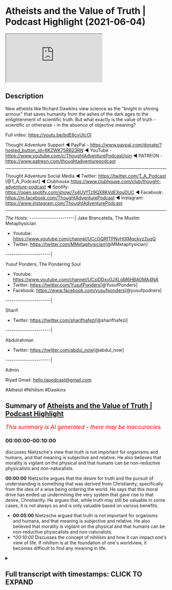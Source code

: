 # Atheists and the Value of Truth | Podcast Highlight (2021-06-04)

<iframe loading='lazy' allow='autoplay' src='https://www.youtube.com/embed/GS1wzxk5XEs'></iframe>

## Description

New atheists like Richard Dawkins view science as the "knight in shining armour" that saves humanity from the ashes of the dark ages to the enlightenment of scientific truth. But what exactly is the value of truth - scientific or otherwise - in the absence of objective meaning?

Full video: https://youtu.be/bdE6cyUtcOI

Thought Adventure Support
◄ PayPal - https://www.paypal.com/donate/?hosted_button_id=6KZWK75RB23RN 
◄ YouTube - https://www.youtube.com/c/ThoughtAdventurePodcast/join
◄ PATREON - https://www.patreon.com/thoughtadventurepodcast
____________________________________________________________________

Thought Adventure Social Media
◄ Twitter: https://twitter.com/T_A_Podcast​​ [@T_A_Podcast]
◄ Clubhouse https://www.clubhouse.com/club/thought-adventure-podcast
◄ Spotify: https://open.spotify.com/show/7x4UVfTz9QX8KVdEXquDUC
◄ Facebook: https://m.facebook.com/ThoughtAdventurePodcast
◄ Instagram: https://www.instagram.com/ThoughtAdventurePodcast​

----------------------------------------------------------------

*The Hosts:*
----------------------|
Jake Brancatella, The Muslim Metaphysician

- Youtube: https://www.youtube.com/channel/UCcGQRfTPNyHlXMqckvz2uqQ
- Twitter:  https://twitter.com/MMetaphysician​​ [@MMetaphysician]

----------------------|

Yusuf Ponders, The Pondering Soul

- Youtube: https://www.youtube.com/channel/UCsiDDxy0JXLqM6HBA0MA4NA
- Twitter: https://twitter.com/YusufPonders​​ [@YusufPonders]
- Facebook: https://www.facebook.com/yusufponders​ [@yusufpodners]

----------------------|

Sharif

- Twitter: https://twitter.com/sharifhafezi​​ [@sharifhafezi]

----------------------|

Abdulrahman

- Twitter: https://twitter.com/abdul_now​ [@abdul_now]

----------------------|

Admin

Riyad 
Gmail: hello.tapodcast@gmail.com

#Atheist #Nihilism #Dawkins

## Summary of [Atheists and the Value of Truth | Podcast Highlight](https://www.youtube.com/watch?v=GS1wzxk5XEs)


*<span style="color:red; font-size:125%">This summary is AI generated - there may be inaccuracies</span>. [](/)*

### <a onclick="modifyYTiframeseektime('0')">00:00:00-00:10:00</a>

discusses Nietzsche's view that truth is not important for organisms and humans, and that meaning is subjective and relative. He also believes that morality is vigilant on the physical and that humans can be non-reductive physicalists and non-naturalists.

**<a onclick="modifyYTiframeseektime('0')">00:00:00</a>** Nietzsche argues that the desire for truth and the pursuit of understanding is something that was derived from Christianity, specifically from the idea of a wise being ordering the world. He says that this moral drive has ended up undermining the very system that gave rise to that desire, Christianity. He argues that, while truth may still be valuable in some cases, it is not always so and is only valuable based on various benefits.
* **<a onclick="modifyYTiframeseektime('300')">00:05:00</a>** Nietzsche argued that truth is not important for organisms and humans, and that meaning is subjective and relative. He also believed that morality is vigilant on the physical and that humans can be non-reductive physicalists and non-naturalists.
* **<a onclick="modifyYTiframeseektime('600')">00:10:00</a>* Discusses the concept of nihilism and how it can impact one's view of life. If nihilism is at the foundation of one's worldview, it becomes difficult to find any meaning in life.

<details><summary><h2>Full transcript with timestamps: CLICK TO EXPAND</h2></summary>

<a onclick="modifyYTiframeseektime('8')">0:00:08</a> mentioned  
<a onclick="modifyYTiframeseektime('9')">0:00:09</a> science being underpinned so the way  
<a onclick="modifyYTiframeseektime('10')">0:00:10</a> nietzsche sort of sees  
<a onclick="modifyYTiframeseektime('12')">0:00:12</a> science he looks at science as the the  
<a onclick="modifyYTiframeseektime('14')">0:00:14</a> corpse of christianity  
<a onclick="modifyYTiframeseektime('16')">0:00:16</a> so science for him isn't the this thing  
<a onclick="modifyYTiframeseektime('19')">0:00:19</a> that sort of  
<a onclick="modifyYTiframeseektime('20')">0:00:20</a> you know like you you see religion like  
<a onclick="modifyYTiframeseektime('22')">0:00:22</a> dawkins puts it as if religion's this  
<a onclick="modifyYTiframeseektime('24')">0:00:24</a> big nasty dragon and it's  
<a onclick="modifyYTiframeseektime('26')">0:00:26</a> trying to kill everything and then  
<a onclick="modifyYTiframeseektime('27')">0:00:27</a> you've got um the  
<a onclick="modifyYTiframeseektime('29')">0:00:29</a> the knight in shining armor that just  
<a onclick="modifyYTiframeseektime('31')">0:00:31</a> rides over the horizon on his  
<a onclick="modifyYTiframeseektime('34')">0:00:34</a> his glorious steed and like and this is  
<a onclick="modifyYTiframeseektime('37')">0:00:37</a> science and then it runs over and it  
<a onclick="modifyYTiframeseektime('39')">0:00:39</a> defeats  
<a onclick="modifyYTiframeseektime('40')">0:00:40</a> the dragon and it's like yes and they  
<a onclick="modifyYTiframeseektime('42')">0:00:42</a> paint you you get it a lot  
<a onclick="modifyYTiframeseektime('44')">0:00:44</a> from these sort of um new atheist types  
<a onclick="modifyYTiframeseektime('48')">0:00:48</a> that science is built up as this sort of  
<a onclick="modifyYTiframeseektime('50')">0:00:50</a> new being  
<a onclick="modifyYTiframeseektime('51')">0:00:51</a> that comes to defeat religion and it and  
<a onclick="modifyYTiframeseektime('54')">0:00:54</a> it's not that  
<a onclick="modifyYTiframeseektime('55')">0:00:55</a> it's not that it's it's quite the  
<a onclick="modifyYTiframeseektime('57')">0:00:57</a> opposite it is  
<a onclick="modifyYTiframeseektime('58')">0:00:58</a> what is left off religion um and they  
<a onclick="modifyYTiframeseektime('61')">0:01:01</a> don't see this and the way  
<a onclick="modifyYTiframeseektime('62')">0:01:02</a> nietzsche describes it he says like  
<a onclick="modifyYTiframeseektime('64')">0:01:04</a> listen the the desire for truth  
<a onclick="modifyYTiframeseektime('66')">0:01:06</a> seeing truth as a higher value is a  
<a onclick="modifyYTiframeseektime('69')">0:01:09</a> moral judgment  
<a onclick="modifyYTiframeseektime('71')">0:01:11</a> you have to see truth as good  
<a onclick="modifyYTiframeseektime('75')">0:01:15</a> you have to see truth as something that  
<a onclick="modifyYTiframeseektime('77')">0:01:17</a> good people want to attain  
<a onclick="modifyYTiframeseektime('79')">0:01:19</a> these are all moral statements and this  
<a onclick="modifyYTiframeseektime('82')">0:01:22</a> they all like he's arguing  
<a onclick="modifyYTiframeseektime('83')">0:01:23</a> in terms of the europeans they derived  
<a onclick="modifyYTiframeseektime('85')">0:01:25</a> this from the bible  
<a onclick="modifyYTiframeseektime('87')">0:01:27</a> they derived this from the religion and  
<a onclick="modifyYTiframeseektime('89')">0:01:29</a> he says this desire  
<a onclick="modifyYTiframeseektime('91')">0:01:31</a> to achieve to truth to look at the world  
<a onclick="modifyYTiframeseektime('94')">0:01:34</a> as if it's intelligible  
<a onclick="modifyYTiframeseektime('96')">0:01:36</a> this derived from christianity as well  
<a onclick="modifyYTiframeseektime('98')">0:01:38</a> in europe specifically  
<a onclick="modifyYTiframeseektime('99')">0:01:39</a> they saw the world as something that was  
<a onclick="modifyYTiframeseektime('101')">0:01:41</a> ordered  
<a onclick="modifyYTiframeseektime('102')">0:01:42</a> by a wise being and not as chaotic like  
<a onclick="modifyYTiframeseektime('106')">0:01:46</a> the greeks prior to  
<a onclick="modifyYTiframeseektime('107')">0:01:47</a> the you know the christian west um they  
<a onclick="modifyYTiframeseektime('110')">0:01:50</a> didn't see the world in the same way  
<a onclick="modifyYTiframeseektime('112')">0:01:52</a> they saw the world as  
<a onclick="modifyYTiframeseektime('113')">0:01:53</a> a very sort of chaotic place  
<a onclick="modifyYTiframeseektime('116')">0:01:56</a> not necessarily something that was  
<a onclick="modifyYTiframeseektime('117')">0:01:57</a> intelligible um  
<a onclick="modifyYTiframeseektime('119')">0:01:59</a> no it was a country christianity gave  
<a onclick="modifyYTiframeseektime('121')">0:02:01</a> rise to this  
<a onclick="modifyYTiframeseektime('122')">0:02:02</a> way of looking at the world and this  
<a onclick="modifyYTiframeseektime('125')">0:02:05</a> moral drive  
<a onclick="modifyYTiframeseektime('126')">0:02:06</a> that pushed them towards wanting to  
<a onclick="modifyYTiframeseektime('127')">0:02:07</a> achieve truth  
<a onclick="modifyYTiframeseektime('129')">0:02:09</a> but then it's sort of the the sting  
<a onclick="modifyYTiframeseektime('132')">0:02:12</a> turns itself against like the you know  
<a onclick="modifyYTiframeseektime('134')">0:02:14</a> the bee that stings itself  
<a onclick="modifyYTiframeseektime('136')">0:02:16</a> he says this moral um drive  
<a onclick="modifyYTiframeseektime('139')">0:02:19</a> that gave rise to the obsession with  
<a onclick="modifyYTiframeseektime('141')">0:02:21</a> truth  
<a onclick="modifyYTiframeseektime('142')">0:02:22</a> and reason in the west um  
<a onclick="modifyYTiframeseektime('145')">0:02:25</a> ended up undermining the very system  
<a onclick="modifyYTiframeseektime('147')">0:02:27</a> which gave rise to that moral drive that  
<a onclick="modifyYTiframeseektime('149')">0:02:29</a> is christianity  
<a onclick="modifyYTiframeseektime('150')">0:02:30</a> and so it kills itself um yeah but  
<a onclick="modifyYTiframeseektime('154')">0:02:34</a> um people are gonna i can imagine what  
<a onclick="modifyYTiframeseektime('155')">0:02:35</a> people are gonna say or atheists are  
<a onclick="modifyYTiframeseektime('157')">0:02:37</a> gonna say  
<a onclick="modifyYTiframeseektime('158')">0:02:38</a> well yeah obviously you know uh atheists  
<a onclick="modifyYTiframeseektime('161')">0:02:41</a> can value truth  
<a onclick="modifyYTiframeseektime('163')">0:02:43</a> yeah yeah no there's nothing there's  
<a onclick="modifyYTiframeseektime('164')">0:02:44</a> something uh that's  
<a onclick="modifyYTiframeseektime('166')">0:02:46</a> from christianity so how is the question  
<a onclick="modifyYTiframeseektime('172')">0:02:52</a> because the question here is is it  
<a onclick="modifyYTiframeseektime('173')">0:02:53</a> necessary why  
<a onclick="modifyYTiframeseektime('175')">0:02:55</a> do you need to value truth now within a  
<a onclick="modifyYTiframeseektime('178')">0:02:58</a> christian framework  
<a onclick="modifyYTiframeseektime('179')">0:02:59</a> it's like well you know if you don't  
<a onclick="modifyYTiframeseektime('181')">0:03:01</a> value truth you burn for an eternity  
<a onclick="modifyYTiframeseektime('184')">0:03:04</a> like in in terms of the atheist it's  
<a onclick="modifyYTiframeseektime('187')">0:03:07</a> instrumental now  
<a onclick="modifyYTiframeseektime('188')">0:03:08</a> it's like well what is the point of  
<a onclick="modifyYTiframeseektime('190')">0:03:10</a> valuing truth if it's just detrimental  
<a onclick="modifyYTiframeseektime('192')">0:03:12</a> to me and everyone i know  
<a onclick="modifyYTiframeseektime('194')">0:03:14</a> it you know and there is no necessary  
<a onclick="modifyYTiframeseektime('197')">0:03:17</a> drive it's like  
<a onclick="modifyYTiframeseektime('198')">0:03:18</a> you know it it becomes instrumental  
<a onclick="modifyYTiframeseektime('201')">0:03:21</a> basically and  
<a onclick="modifyYTiframeseektime('202')">0:03:22</a> yes there is still the possibility for  
<a onclick="modifyYTiframeseektime('204')">0:03:24</a> opening up but  
<a onclick="modifyYTiframeseektime('205')">0:03:25</a> there's nothing there's no like fear of  
<a onclick="modifyYTiframeseektime('207')">0:03:27</a> eternal damnation it's like  
<a onclick="modifyYTiframeseektime('209')">0:03:29</a> well if in this world all of  
<a onclick="modifyYTiframeseektime('212')">0:03:32</a> the positives lie in a false  
<a onclick="modifyYTiframeseektime('215')">0:03:35</a> notion or in a false um direction to  
<a onclick="modifyYTiframeseektime('219')">0:03:39</a> move towards  
<a onclick="modifyYTiframeseektime('219')">0:03:39</a> a lie then there's very little  
<a onclick="modifyYTiframeseektime('222')">0:03:42</a> motivation  
<a onclick="modifyYTiframeseektime('223')">0:03:43</a> if you think of it from a utilitarian  
<a onclick="modifyYTiframeseektime('224')">0:03:44</a> perspective like you move towards the  
<a onclick="modifyYTiframeseektime('227')">0:03:47</a> lie  
<a onclick="modifyYTiframeseektime('228')">0:03:48</a> then there's all of this pleasure that  
<a onclick="modifyYTiframeseektime('229')">0:03:49</a> derives from it if you move towards the  
<a onclick="modifyYTiframeseektime('231')">0:03:51</a> truth there's all of this pain and  
<a onclick="modifyYTiframeseektime('232')">0:03:52</a> there's suffering  
<a onclick="modifyYTiframeseektime('234')">0:03:54</a> like if you're a utilitarian and you're  
<a onclick="modifyYTiframeseektime('236')">0:03:56</a> you're fixed in the dunya you're fixed  
<a onclick="modifyYTiframeseektime('238')">0:03:58</a> in the world  
<a onclick="modifyYTiframeseektime('239')">0:03:59</a> at what point would you want to continue  
<a onclick="modifyYTiframeseektime('241')">0:04:01</a> to value truth there  
<a onclick="modifyYTiframeseektime('243')">0:04:03</a> it becomes you know if you don't believe  
<a onclick="modifyYTiframeseektime('246')">0:04:06</a> in  
<a onclick="modifyYTiframeseektime('246')">0:04:06</a> uh sort of any justice in an afterlife  
<a onclick="modifyYTiframeseektime('250')">0:04:10</a> it's like well you know why would you  
<a onclick="modifyYTiframeseektime('252')">0:04:12</a> keep on to this thing  
<a onclick="modifyYTiframeseektime('254')">0:04:14</a> if it's completely detrimental i get and  
<a onclick="modifyYTiframeseektime('256')">0:04:16</a> that's not to say  
<a onclick="modifyYTiframeseektime('257')">0:04:17</a> um obviously there's certain examples  
<a onclick="modifyYTiframeseektime('259')">0:04:19</a> where this might  
<a onclick="modifyYTiframeseektime('260')">0:04:20</a> be the case but there's it's just  
<a onclick="modifyYTiframeseektime('264')">0:04:24</a> it's not necessary it's basically the  
<a onclick="modifyYTiframeseektime('265')">0:04:25</a> point and because there's  
<a onclick="modifyYTiframeseektime('268')">0:04:28</a> yeah so from my understanding is that  
<a onclick="modifyYTiframeseektime('269')">0:04:29</a> when you turn around and ask the  
<a onclick="modifyYTiframeseektime('270')">0:04:30</a> question why should you value  
<a onclick="modifyYTiframeseektime('272')">0:04:32</a> truth uh a lot of people divorced of a  
<a onclick="modifyYTiframeseektime('275')">0:04:35</a> particular religious belief will turn  
<a onclick="modifyYTiframeseektime('276')">0:04:36</a> around and say  
<a onclick="modifyYTiframeseektime('277')">0:04:37</a> well it's beneficial it's beneficial for  
<a onclick="modifyYTiframeseektime('281')">0:04:41</a> going human beings it's not always yeah  
<a onclick="modifyYTiframeseektime('282')">0:04:42</a> that's right so what you're saying is  
<a onclick="modifyYTiframeseektime('284')">0:04:44</a> actually well okay if it wasn't  
<a onclick="modifyYTiframeseektime('286')">0:04:46</a> beneficial let's just say it wasn't  
<a onclick="modifyYTiframeseektime('287')">0:04:47</a> beneficial just for the  
<a onclick="modifyYTiframeseektime('289')">0:04:49</a> sake of the argument would it be still  
<a onclick="modifyYTiframeseektime('292')">0:04:52</a> valuable  
<a onclick="modifyYTiframeseektime('293')">0:04:53</a> and then you're saying well it's not  
<a onclick="modifyYTiframeseektime('294')">0:04:54</a> valuable anymore so then truth  
<a onclick="modifyYTiframeseektime('296')">0:04:56</a> is only valuable based upon various  
<a onclick="modifyYTiframeseektime('299')">0:04:59</a> benefits and then you can give examples  
<a onclick="modifyYTiframeseektime('301')">0:05:01</a> and i think even donald hoffman who's a  
<a onclick="modifyYTiframeseektime('304')">0:05:04</a> professor in  
<a onclick="modifyYTiframeseektime('305')">0:05:05</a> neuroscience and philosophy of science  
<a onclick="modifyYTiframeseektime('307')">0:05:07</a> he talks about  
<a onclick="modifyYTiframeseektime('309')">0:05:09</a> this idea that evolution adapts to  
<a onclick="modifyYTiframeseektime('311')">0:05:11</a> survival not adapts to truth-finding  
<a onclick="modifyYTiframeseektime('315')">0:05:15</a> so you know he gave a particular  
<a onclick="modifyYTiframeseektime('317')">0:05:17</a> mathematical model in which he  
<a onclick="modifyYTiframeseektime('319')">0:05:19</a> demonstrated how  
<a onclick="modifyYTiframeseektime('320')">0:05:20</a> an organism that is able to see reality  
<a onclick="modifyYTiframeseektime('322')">0:05:22</a> as it is is  
<a onclick="modifyYTiframeseektime('324')">0:05:24</a> less likely to survive than an organism  
<a onclick="modifyYTiframeseektime('326')">0:05:26</a> that's more adopted to survival  
<a onclick="modifyYTiframeseektime('328')">0:05:28</a> even if it's less correlated to truth so  
<a onclick="modifyYTiframeseektime('331')">0:05:31</a> truth-finding  
<a onclick="modifyYTiframeseektime('332')">0:05:32</a> is not necessary for organisms and human  
<a onclick="modifyYTiframeseektime('336')">0:05:36</a> beings in order to have benefit and so  
<a onclick="modifyYTiframeseektime('338')">0:05:38</a> he's basically  
<a onclick="modifyYTiframeseektime('339')">0:05:39</a> his argument is how we see the world is  
<a onclick="modifyYTiframeseektime('341')">0:05:41</a> not really  
<a onclick="modifyYTiframeseektime('342')">0:05:42</a> how the world is it's just how we've  
<a onclick="modifyYTiframeseektime('345')">0:05:45</a> evolved to perceive it  
<a onclick="modifyYTiframeseektime('346')">0:05:46</a> you know as like a user interface of the  
<a onclick="modifyYTiframeseektime('349')">0:05:49</a> world so  
<a onclick="modifyYTiframeseektime('350')">0:05:50</a> truth therefore becomes something that's  
<a onclick="modifyYTiframeseektime('352')">0:05:52</a> not even valued  
<a onclick="modifyYTiframeseektime('354')">0:05:54</a> as a necessary thing as as you mentioned  
<a onclick="modifyYTiframeseektime('357')">0:05:57</a> yourself  
<a onclick="modifyYTiframeseektime('358')">0:05:58</a> and if that i think i think if i could  
<a onclick="modifyYTiframeseektime('360')">0:06:00</a> just  
<a onclick="modifyYTiframeseektime('361')">0:06:01</a> if if i could just add to that shift the  
<a onclick="modifyYTiframeseektime('362')">0:06:02</a> the idea that the truth like the  
<a onclick="modifyYTiframeseektime('366')">0:06:06</a> truth seeking and why we ought to seek  
<a onclick="modifyYTiframeseektime('367')">0:06:07</a> truth right um  
<a onclick="modifyYTiframeseektime('369')">0:06:09</a> is it's it's not that um for  
<a onclick="modifyYTiframeseektime('373')">0:06:13</a> the the nihilist or or or or fernica  
<a onclick="modifyYTiframeseektime('376')">0:06:16</a> it's it's not that  
<a onclick="modifyYTiframeseektime('377')">0:06:17</a> it doesn't matter it's that it restricts  
<a onclick="modifyYTiframeseektime('381')">0:06:21</a> you  
<a onclick="modifyYTiframeseektime('381')">0:06:21</a> right so the the idea is that the  
<a onclick="modifyYTiframeseektime('384')">0:06:24</a> problem  
<a onclick="modifyYTiframeseektime('385')">0:06:25</a> when you guys seek truth it's gonna take  
<a onclick="modifyYTiframeseektime('387')">0:06:27</a> you to this  
<a onclick="modifyYTiframeseektime('388')">0:06:28</a> conclusion that these mythologies are  
<a onclick="modifyYTiframeseektime('391')">0:06:31</a> false  
<a onclick="modifyYTiframeseektime('392')">0:06:32</a> right that there is no true there is no  
<a onclick="modifyYTiframeseektime('394')">0:06:34</a> ultimate truth in the world that we  
<a onclick="modifyYTiframeseektime('395')">0:06:35</a> that you know gives us meaning and that  
<a onclick="modifyYTiframeseektime('398')">0:06:38</a> conclusion if truth does matter  
<a onclick="modifyYTiframeseektime('400')">0:06:40</a> you should follow the implications of  
<a onclick="modifyYTiframeseektime('402')">0:06:42</a> that truth  
<a onclick="modifyYTiframeseektime('403')">0:06:43</a> where it leads you to and you should  
<a onclick="modifyYTiframeseektime('405')">0:06:45</a> become a nihilist and just you know  
<a onclick="modifyYTiframeseektime('407')">0:06:47</a> and it's going to take you to very bad  
<a onclick="modifyYTiframeseektime('408')">0:06:48</a> places that's that's  
<a onclick="modifyYTiframeseektime('410')">0:06:50</a> that i think was nietzsche's idea and  
<a onclick="modifyYTiframeseektime('412')">0:06:52</a> that's why he didn't  
<a onclick="modifyYTiframeseektime('414')">0:06:54</a> truth wasn't the priority for him right  
<a onclick="modifyYTiframeseektime('416')">0:06:56</a> so for him it was like  
<a onclick="modifyYTiframeseektime('417')">0:06:57</a> okay truth matters but in as yusuf put  
<a onclick="modifyYTiframeseektime('421')">0:07:01</a> it in like a  
<a onclick="modifyYTiframeseektime('422')">0:07:02</a> instrumentalist manner like as far  
<a onclick="modifyYTiframeseektime('425')">0:07:05</a> as it helps you useful you know achieve  
<a onclick="modifyYTiframeseektime('428')">0:07:08</a> your drives right achieve  
<a onclick="modifyYTiframeseektime('430')">0:07:10</a> your your your desires and and uh and  
<a onclick="modifyYTiframeseektime('433')">0:07:13</a> but  
<a onclick="modifyYTiframeseektime('433')">0:07:13</a> that has serious implications for  
<a onclick="modifyYTiframeseektime('436')">0:07:16</a> morality for example right  
<a onclick="modifyYTiframeseektime('438')">0:07:18</a> and and it is at the end of the day like  
<a onclick="modifyYTiframeseektime('440')">0:07:20</a> like like there's  
<a onclick="modifyYTiframeseektime('442')">0:07:22</a> you know in terms of cosmic nihilism  
<a onclick="modifyYTiframeseektime('444')">0:07:24</a> right which is  
<a onclick="modifyYTiframeseektime('445')">0:07:25</a> which is an extreme version of  
<a onclick="modifyYTiframeseektime('446')">0:07:26</a> existential nihilism that does have a  
<a onclick="modifyYTiframeseektime('449')">0:07:29</a> huge psychological  
<a onclick="modifyYTiframeseektime('450')">0:07:30</a> implication on humans right the fact  
<a onclick="modifyYTiframeseektime('452')">0:07:32</a> that you're me your  
<a onclick="modifyYTiframeseektime('453')">0:07:33</a> your existence is utterly meaningless on  
<a onclick="modifyYTiframeseektime('456')">0:07:36</a> a cosmic scale  
<a onclick="modifyYTiframeseektime('458')">0:07:38</a> uh so if it's meaningless on a cosmic  
<a onclick="modifyYTiframeseektime('460')">0:07:40</a> scale why would you even  
<a onclick="modifyYTiframeseektime('461')">0:07:41</a> value meaning of truth for morality  
<a onclick="modifyYTiframeseektime('465')">0:07:45</a> on an individual skill yeah yeah the the  
<a onclick="modifyYTiframeseektime('468')">0:07:48</a> the idea is that the  
<a onclick="modifyYTiframeseektime('469')">0:07:49</a> existentialist tries to get out of this  
<a onclick="modifyYTiframeseektime('471')">0:07:51</a> by by by saying that what wait you're  
<a onclick="modifyYTiframeseektime('473')">0:07:53</a> you guys are ignoring the subjective  
<a onclick="modifyYTiframeseektime('475')">0:07:55</a> aspect  
<a onclick="modifyYTiframeseektime('475')">0:07:55</a> of meaning it's it's objective why why  
<a onclick="modifyYTiframeseektime('477')">0:07:57</a> why should it be relative to the cosmos  
<a onclick="modifyYTiframeseektime('480')">0:08:00</a> but then the problem is you're going to  
<a onclick="modifyYTiframeseektime('481')">0:08:01</a> be going in circles again you're back  
<a onclick="modifyYTiframeseektime('483')">0:08:03</a> where you started you're trying to  
<a onclick="modifyYTiframeseektime('484')">0:08:04</a> you again get to create this  
<a onclick="modifyYTiframeseektime('486')">0:08:06</a> metanarrative you can't however you are  
<a onclick="modifyYTiframeseektime('488')">0:08:08</a> going to try to create meaning  
<a onclick="modifyYTiframeseektime('490')">0:08:10</a> you will create this story this  
<a onclick="modifyYTiframeseektime('493')">0:08:13</a> mythology  
<a onclick="modifyYTiframeseektime('494')">0:08:14</a> about why a certain truth matters like  
<a onclick="modifyYTiframeseektime('497')">0:08:17</a> for example why happiness matters  
<a onclick="modifyYTiframeseektime('499')">0:08:19</a> and and you are going to stick to that  
<a onclick="modifyYTiframeseektime('501')">0:08:21</a> as some kind of transcendent truth  
<a onclick="modifyYTiframeseektime('503')">0:08:23</a> and and the issues you're going to face  
<a onclick="modifyYTiframeseektime('505')">0:08:25</a> if you're concerned with metaphysics and  
<a onclick="modifyYTiframeseektime('507')">0:08:27</a> truth  
<a onclick="modifyYTiframeseektime('508')">0:08:28</a> the difficulty of uh you know validating  
<a onclick="modifyYTiframeseektime('512')">0:08:32</a> such meaning  
<a onclick="modifyYTiframeseektime('512')">0:08:32</a> on a materialistic world i mean a lot of  
<a onclick="modifyYTiframeseektime('515')">0:08:35</a> people have attempted to do that i don't  
<a onclick="modifyYTiframeseektime('517')">0:08:37</a> want to  
<a onclick="modifyYTiframeseektime('518')">0:08:38</a> i don't excuse me i don't want to like  
<a onclick="modifyYTiframeseektime('520')">0:08:40</a> straw man or oversimplify  
<a onclick="modifyYTiframeseektime('522')">0:08:42</a> their position but in my view uh uh i  
<a onclick="modifyYTiframeseektime('525')">0:08:45</a> think it's very difficult to make it  
<a onclick="modifyYTiframeseektime('526')">0:08:46</a> work well i mean it's it's one of two  
<a onclick="modifyYTiframeseektime('528')">0:08:48</a> options you're either going to  
<a onclick="modifyYTiframeseektime('530')">0:08:50</a> say it's it's a it's a just it's a  
<a onclick="modifyYTiframeseektime('532')">0:08:52</a> useful fiction  
<a onclick="modifyYTiframeseektime('534')">0:08:54</a> or you're going to try to say to just  
<a onclick="modifyYTiframeseektime('537')">0:08:57</a> make some kind of uh you know ad hoc  
<a onclick="modifyYTiframeseektime('539')">0:08:59</a> assertion that it's just  
<a onclick="modifyYTiframeseektime('542')">0:09:02</a> it's just they're just like what what  
<a onclick="modifyYTiframeseektime('544')">0:09:04</a> some materials do with consciousness  
<a onclick="modifyYTiframeseektime('545')">0:09:05</a> that it just it's just an emergent  
<a onclick="modifyYTiframeseektime('547')">0:09:07</a> property with with no further  
<a onclick="modifyYTiframeseektime('549')">0:09:09</a> explanation required whatsoever so  
<a onclick="modifyYTiframeseektime('550')">0:09:10</a> morality just  
<a onclick="modifyYTiframeseektime('552')">0:09:12</a> is just super vigilant on the physical  
<a onclick="modifyYTiframeseektime('554')">0:09:14</a> and we can just call ourselves  
<a onclick="modifyYTiframeseektime('555')">0:09:15</a> non-reductive physicalists  
<a onclick="modifyYTiframeseektime('557')">0:09:17</a> and non-naturalists in that sense so  
<a onclick="modifyYTiframeseektime('560')">0:09:20</a> excuse me again  
<a onclick="modifyYTiframeseektime('561')">0:09:21</a> uh so so the problem that's that's i  
<a onclick="modifyYTiframeseektime('563')">0:09:23</a> think the problem it's not that truth  
<a onclick="modifyYTiframeseektime('565')">0:09:25</a> doesn't matter  
<a onclick="modifyYTiframeseektime('566')">0:09:26</a> it's that truth is going to lead us to  
<a onclick="modifyYTiframeseektime('568')">0:09:28</a> this you know this this  
<a onclick="modifyYTiframeseektime('570')">0:09:30</a> uh skepticism right this this  
<a onclick="modifyYTiframeseektime('573')">0:09:33</a> nihilism about the world right there's  
<a onclick="modifyYTiframeseektime('574')">0:09:34</a> there's no ultimate meaning and i think  
<a onclick="modifyYTiframeseektime('576')">0:09:36</a> that is the fundamental presumption that  
<a onclick="modifyYTiframeseektime('579')">0:09:39</a> that nietzsche has  
<a onclick="modifyYTiframeseektime('580')">0:09:40</a> i just want to add on what you said  
<a onclick="modifyYTiframeseektime('581')">0:09:41</a> there so this idea of it being  
<a onclick="modifyYTiframeseektime('583')">0:09:43</a> restrictive is is  
<a onclick="modifyYTiframeseektime('585')">0:09:45</a> a really really important point so it's  
<a onclick="modifyYTiframeseektime('588')">0:09:48</a> like when it comes to someone because  
<a onclick="modifyYTiframeseektime('589')">0:09:49</a> nietzsche's whole process was basically  
<a onclick="modifyYTiframeseektime('591')">0:09:51</a> and there's going to be this um the  
<a onclick="modifyYTiframeseektime('593')">0:09:53</a> destroying of the status quo in terms of  
<a onclick="modifyYTiframeseektime('595')">0:09:55</a> what the values are  
<a onclick="modifyYTiframeseektime('596')">0:09:56</a> in society and then the society would  
<a onclick="modifyYTiframeseektime('599')">0:09:59</a> have to go through this process of  
<a onclick="modifyYTiframeseektime('600')">0:10:00</a> reevaluation of values now in that  
<a onclick="modifyYTiframeseektime('603')">0:10:03</a> reevaluation  
<a onclick="modifyYTiframeseektime('604')">0:10:04</a> truth doesn't have to be valued if you  
<a onclick="modifyYTiframeseektime('607')">0:10:07</a> find it something restrictive  
<a onclick="modifyYTiframeseektime('609')">0:10:09</a> then you can continue to build a new  
<a onclick="modifyYTiframeseektime('612')">0:10:12</a> value system where truth doesn't play a  
<a onclick="modifyYTiframeseektime('613')">0:10:13</a> part in it  
<a onclick="modifyYTiframeseektime('614')">0:10:14</a> and that you don't have to maybe because  
<a onclick="modifyYTiframeseektime('617')">0:10:17</a> you do  
<a onclick="modifyYTiframeseektime('618')">0:10:18</a> you don't like the things that you know  
<a onclick="modifyYTiframeseektime('620')">0:10:20</a> come out of that but people don't for  
<a onclick="modifyYTiframeseektime('622')">0:10:22</a> example  
<a onclick="modifyYTiframeseektime('622')">0:10:22</a> this idea that um and we need to touch  
<a onclick="modifyYTiframeseektime('625')">0:10:25</a> on this as well that why if there's a  
<a onclick="modifyYTiframeseektime('626')">0:10:26</a> cosmic nihilism does that  
<a onclick="modifyYTiframeseektime('628')">0:10:28</a> necessarily entail existential nihilism  
<a onclick="modifyYTiframeseektime('631')">0:10:31</a> on like a personal level  
<a onclick="modifyYTiframeseektime('633')">0:10:33</a> and and the reason is is like if you  
<a onclick="modifyYTiframeseektime('636')">0:10:36</a> want to feel  
<a onclick="modifyYTiframeseektime('637')">0:10:37</a> meaning in a um in an authentic manner  
<a onclick="modifyYTiframeseektime('640')">0:10:40</a> it becomes impossible when you  
<a onclick="modifyYTiframeseektime('642')">0:10:42</a> understand that or  
<a onclick="modifyYTiframeseektime('644')">0:10:44</a> you've come to an understanding where  
<a onclick="modifyYTiframeseektime('645')">0:10:45</a> you see the world as nothing but  
<a onclick="modifyYTiframeseektime('647')">0:10:47</a> um being on the foundational level just  
<a onclick="modifyYTiframeseektime('650')">0:10:50</a> empty matter there's no conscious push  
<a onclick="modifyYTiframeseektime('652')">0:10:52</a> it's all random atoms hitting each other  
<a onclick="modifyYTiframeseektime('655')">0:10:55</a> it's all chaos it's all absurd  
<a onclick="modifyYTiframeseektime('657')">0:10:57</a> if you've got this notion off the absurd  
<a onclick="modifyYTiframeseektime('659')">0:10:59</a> at the foundation of  
<a onclick="modifyYTiframeseektime('660')">0:11:00</a> everything any meaning that you build on  
<a onclick="modifyYTiframeseektime('662')">0:11:02</a> top of that  
<a onclick="modifyYTiframeseektime('663')">0:11:03</a> becomes necessarily an act like child's  
<a onclick="modifyYTiframeseektime('667')">0:11:07</a> play  
<a onclick="modifyYTiframeseektime('668')">0:11:08</a> like the children on the playground when  
<a onclick="modifyYTiframeseektime('670')">0:11:10</a> they're playing make-believe you can't  
<a onclick="modifyYTiframeseektime('672')">0:11:12</a> there's that's always at the back of  
<a onclick="modifyYTiframeseektime('673')">0:11:13</a> your head and if it's  
<a onclick="modifyYTiframeseektime('675')">0:11:15</a> at the back of your head unless you you  
<a onclick="modifyYTiframeseektime('677')">0:11:17</a> build a wall between you and it  
<a onclick="modifyYTiframeseektime('679')">0:11:19</a> then yeah you can you can you can't play  
<a onclick="modifyYTiframeseektime('682')">0:11:22</a> with meaning in an authentic manner  
<a onclick="modifyYTiframeseektime('693')">0:11:33</a> you  
</details>